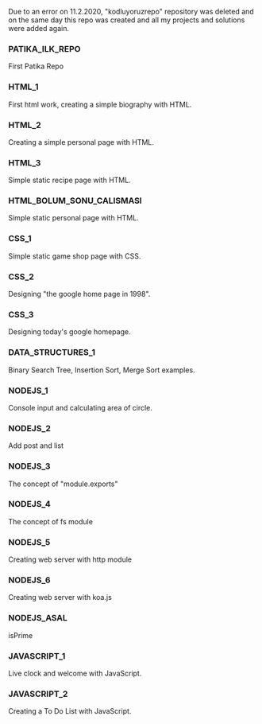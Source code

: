 
Due to an error on 11.2.2020, "kodluyoruzrepo" repository was deleted and on the same day this repo was created and all my projects and solutions were added again.

### PATIKA_ILK_REPO
First Patika Repo

### HTML_1
First html work, creating a simple biography with HTML.

### HTML_2
Creating a simple personal page with HTML.

### HTML_3
Simple static recipe page with HTML.

### HTML_BOLUM_SONU_CALISMASI
Simple static personal page with HTML.

### CSS_1
Simple static game shop page with CSS.

### CSS_2
Designing "the google home page in 1998".

### CSS_3
Designing today's google homepage.

### DATA_STRUCTURES_1
Binary Search Tree, Insertion Sort, Merge Sort examples.

### NODEJS_1
Console input and calculating area of circle.

### NODEJS_2
Add post and list

### NODEJS_3
The concept of "module.exports"

### NODEJS_4
The concept of fs module

### NODEJS_5
Creating web server with http module

### NODEJS_6
Creating web server with koa.js

### NODEJS_ASAL
isPrime

### JAVASCRIPT_1
Live clock and welcome with JavaScript.

### JAVASCRIPT_2
Creating a To Do List with JavaScript.